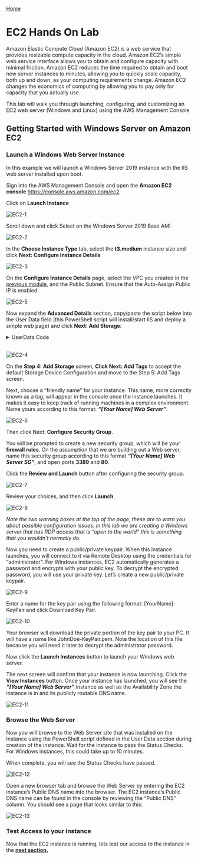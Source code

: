 [Home](../README.md)

# **EC2 Hands On Lab**

Amazon Elastic Compute Cloud (Amazon EC2) is a web service that provides resizable compute capacity in the cloud. Amazon EC2’s simple web service interface allows you to obtain and configure capacity with minimal friction. Amazon EC2 reduces the time required to obtain and boot new server instances to minutes, allowing you to quickly scale capacity, both up and down, as your computing requirements change. Amazon EC2 changes the economics of computing by allowing you to pay only for capacity that you actually use.

This lab will walk you through launching, configuring, and customizing an EC2 web server (Windows and Linux) using the AWS Management Console

## **Getting Started with Windows Server on Amazon EC2**

### **Launch a Windows Web Server Instance**

In this example we will launch a Windows Server 2019 instance with the IIS web server installed upon boot.

Sign into the AWS Management Console and open the **Amazon EC2 console** https://console.aws.amazon.com/ec2.

Click on **Launch Instance**

![EC2-1](ec2-1.PNG)

Scroll down and click Select on the Windows Server 2019 Base AMI

![EC2-2](ec2-2.PNG)

In the **Choose Instance Type** tab, select the **t3.medium** instance size and click **Next: Configure Instance Details**

![EC2-3](ec2-3.PNG)

On the **Configure Instance Details** page, select the VPC you created in the [previous module](../vpclab/README.md), and the Public Subnet.  Ensure that the Auto-Assign Public IP is enabled.

![EC2-5](ec2-5.PNG)

Now expand the **Advanced Details** section, copy/paste the script below into the User Data field (this PowerShell script will install/start IIS and deploy a simple web page) and click **Next: Add Storage**:

<Details>
<Summary>UserData Code</Summary>

```powershell
<powershell>
Import-Module ServerManager;
Install-WindowsFeature Web-Server -IncludeManagementTools -IncludeAllSubFeature
remove-item -recurse c:\inetpub\wwwroot\*
(New-Object System.Net.WebClient).DownloadFile("https://immersionday-labs.s3.amazonaws.com/ec2-windows.zip", "c:\inetpub\wwwroot\ec2-windows.zip")

$shell = new-object -com shell.application
$zip = $shell.NameSpace("c:\inetpub\wwwroot\ec2-windows.zip")
foreach($item in $zip.items())
{
	$shell.Namespace("c:\inetpub\wwwroot\").copyhere($item)
}
Start-Process "iisreset.exe" -NoNewWindow -Wait

Import-Module NetSecurity;
Set-NetFirewallRule -DisplayName "File and Printer Sharing (Echo Request - ICMPv4-In)" -enabled True
</powershell>
```
</Details>
<br>

![EC2-4](ec2-4.PNG)

On the **Step 4: Add Storage** screen, **Click Next: Add Tags** to accept the default Storage Device Configuration and move to the Step 5: Add Tags screen.

Next, choose a “friendly name” for your instance. This name, more correctly known as a tag, will appear in the console once the instance launches. It makes it easy to keep track of running machines in a complex environment. Name yours according to this format: **_“[Your Name] Web Server”_**.

![EC2-6](ec2-6.PNG)

Then click Next: **Configure Security Group**.

You will be prompted to create a new security group, which will be your **firewall rules**. On the assumption that we are building out a Web server, name this security group according to this format **_“[Your Name] Web Server SG”_**, and open ports **3389** and **80**.

Click the **Review and Launch** button after configuring the security group.

![EC2-7](ec2-7.PNG)

Review your choices, and then click **Launch**.

![EC2-8](ec2-8.PNG)

_Note the two warning boxes at the top of the page, these are to warn you about possible configuration issues. In this lab we are creating a Windows server that has RDP access that is “open to the world” this is something that you wouldn’t normally do._

Now you need to create a public/private keypair.  When this instance launches, you will connect to it via Remote Desktop using the credentials for “administrator”.  For Windows instances, EC2 automatically generates a password and encrypts with your public key.  To decrypt the encrypted password, you will use your private key.   Let’s create a new public/private keypair.

![EC2-9](ec2-9.PNG)

Enter a name for the key pair using the following format: [YourName]-KeyPair and click Download Key Pair.

![EC2-10](ec2-10.PNG)

Your browser will download the private portion of the key pair to your PC.  It will have a name like JohnDoe-KeyPair.pem.  Note the location of this file because you will need it later to decrypt the administrator password.

Now click the **Launch Instances** button to launch your Windows web server.

The next screen will confirm that your instance is now launching.  Click the **View Instances** button. Once your instance has launched, you will see the **_“[Your Name] Web Server”_** instance as well as the Availability Zone the instance is in and its publicly routable DNS name.

![EC2-11](ec2-11.PNG)

### **Browse the Web Server**

Now you will browse to the Web Server site that was installed on the Instance using the PowerShell script defined in the User Data section during creation of the instance. Wait for the instance to pass the Status Checks.  For Windows instances, this could take up to 10 minutes.

When complete, you will see the Status Checks have passed.

![EC2-12](ec2-12.PNG)

Open a new browser tab and browse the Web Server by entering the EC2 instance’s Public DNS name into the browser.  The EC2 instance’s Public DNS name can be found in the console by reviewing the “Public DNS” column. You should see a page that looks similar to this:

![EC2-13](ec2-13.PNG)

### **Test Access to your instance**

Now that the EC2 instance is running, lets test our access to the instance in the **[next section.](TestingAccess.md)**
